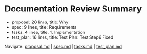 # Documentation Review Summary

- proposal: 28 lines, title: Why
- spec: 9 lines, title: Requirements
- tasks: 4 lines, title: 1. Implementation
- test_plan: 16 lines, title: Test Plan: Test Step6 Fixed

Navigate: [proposal.md](./proposal.md) | [spec.md](./spec.md) | [tasks.md](./tasks.md) | [test_plan.md](./test_plan.md)
